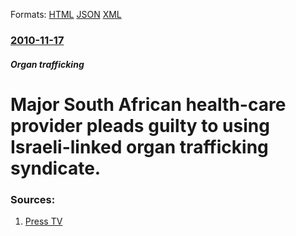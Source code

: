 
Formats: [HTML](/news/2010/11/17/major-south-african-health-care-provider-pleads-guilty-to-using-israeli-linked-organ-trafficking-syndicate.html)  [JSON](/news/2010/11/17/major-south-african-health-care-provider-pleads-guilty-to-using-israeli-linked-organ-trafficking-syndicate.json)  [XML](/news/2010/11/17/major-south-african-health-care-provider-pleads-guilty-to-using-israeli-linked-organ-trafficking-syndicate.xml)  

### [2010-11-17](/news/2010/11/17/index.md)

##### Organ trafficking
# Major South African health-care provider pleads guilty to using Israeli-linked organ trafficking syndicate.




### Sources:

1. [Press TV](http://www.presstv.com/detail/150640.html)
